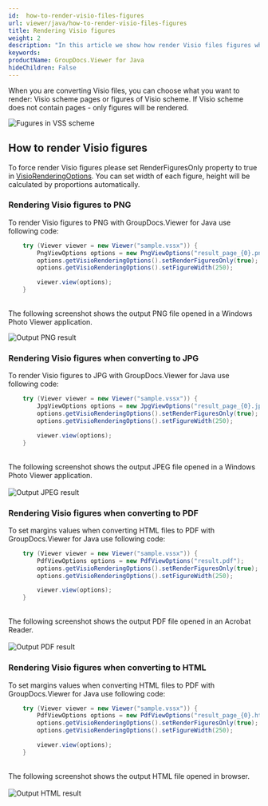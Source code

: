 ```yaml
---
id:  how-to-render-visio-files-figures
url: viewer/java/how-to-render-visio-files-figures
title: Rendering Visio figures
weight: 2
description: "In this article we show how render Visio files figures while converting and viewing Visio files with GroupDocs.Viewer within your Java applications."
keywords: 
productName: GroupDocs.Viewer for Java
hideChildren: False
---
```

When you are converting Visio files, you can choose what you want to render: Visio scheme pages or figures of Visio scheme.
If Visio scheme does not contain pages - only figures will be rendered.

![Fugures in VSS scheme](/viewer/java/images/how-to-render-visio-files-figures/figures-in-visio.jpg)

## How to render Visio figures

To force render Visio figures please set RenderFiguresOnly property to true in [VisioRenderingOptions](https://reference.groupdocs.com/viewer/java/com.groupdocs.viewer.options/VisioRenderingOptions).
You can set width of each figure, height will be calculated by proportions automatically.

### Rendering Visio figures to PNG

To render Visio figures to PNG with GroupDocs.Viewer for Java use following code:

```java
    try (Viewer viewer = new Viewer("sample.vssx")) {
        PngViewOptions options = new PngViewOptions("result_page_{0}.png");
        options.getVisioRenderingOptions().setRenderFiguresOnly(true);
        options.getVisioRenderingOptions().setFigureWidth(250);

        viewer.view(options);
    }
```

\
The following screenshot shows the output PNG file opened in a Windows Photo Viewer application.

![Output PNG result](/viewer/java/images/how-to-render-visio-files-figures/png-result.jpg)

### Rendering Visio figures when converting to JPG

To render Visio figures to JPG with GroupDocs.Viewer for Java use following code:

```java
    try (Viewer viewer = new Viewer("sample.vssx")) {
        JpgViewOptions options = new JpgViewOptions("result_page_{0}.jpg");
        options.getVisioRenderingOptions().setRenderFiguresOnly(true);
        options.getVisioRenderingOptions().setFigureWidth(250);

        viewer.view(options);
    }
```

\
The following screenshot shows the output JPEG file opened in a Windows Photo Viewer application.\
\
![Output JPEG result](/viewer/java/images/how-to-render-visio-files-figures/jpg-result.jpg)

### Rendering Visio figures when converting to PDF

To set margins values when converting HTML files to PDF with GroupDocs.Viewer for Java use following code:

```java
    try (Viewer viewer = new Viewer("sample.vssx")) {
        PdfViewOptions options = new PdfViewOptions("result.pdf");
        options.getVisioRenderingOptions().setRenderFiguresOnly(true);
        options.getVisioRenderingOptions().setFigureWidth(250);

        viewer.view(options);
    }
```

\
The following screenshot shows the output PDF file opened in an Acrobat Reader.\
\
![Output PDF result](/viewer/java/images/how-to-render-visio-files-figures/pdf-result.jpg)

### Rendering Visio figures when converting to HTML

To set margins values when converting HTML files to PDF with GroupDocs.Viewer for Java use following code:

```java
    try (Viewer viewer = new Viewer("sample.vssx")) {
        PdfViewOptions options = new PdfViewOptions("result_page_{0}.html");
        options.getVisioRenderingOptions().setRenderFiguresOnly(true);
        options.getVisioRenderingOptions().setFigureWidth(250);

        viewer.view(options);
    }
```

\
The following screenshot shows the output HTML file opened in browser.\
\
![Output HTML result](/viewer/java/images/how-to-render-visio-files-figures/html-result.jpg)
